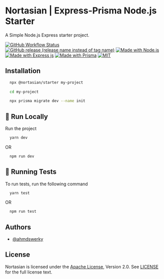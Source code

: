 # Nortasian | Express-Prisma Node.js Starter

A Simple Node.js Express starter project.

[![GitHub Workflow Status](https://img.shields.io/github/workflow/status/nortasian/starter/GitHub%20CI?style=for-the-badge)](https://github.com/nortasian/starter/actions/) [![GitHub release (release name instead of tag name)](https://img.shields.io/github/v/release/nortasian/starter?include_prereleases&sort=date&style=for-the-badge)](https://github.com/nortasian/starter/releases/latest) [![Made with Node.js](https://img.shields.io/badge/Node.js->=16-blue?logo=node.js&logoColor=white&style=for-the-badge)](https://nodejs.org/en/) [![Made with Express js](https://img.shields.io/badge/Express.js->=4.18-blue?logo=express&logoColor=white&style=for-the-badge)](https://nodejs.org/en/) [![Made with Prisma](https://img.shields.io/badge/Prisma-%3E=4.3-blue?logo=prisma&logoColor=white&style=for-the-badge)](https://www.prisma.io/) [![MIT](https://img.shields.io/github/license/nortasian/starter?logoColor=blue&style=for-the-badge)](./LICENSE.md)

## Installation

```bash
  npx @nortasian/starter my-project
  
  cd my-project
  
  npx prisma migrate dev --name init
```

## 🚀 Run Locally

Run the project

```bash
  yarn dev
```

OR

```bash
  npm run dev
```

## 🧪 Running Tests

To run tests, run the following command

```bash
  yarn test
```

OR

```bash
  npm run test
```

## Authors

- [@ahmdswerky](https://www.github.com/ahmdswerky)

## License

Nortasian is licensed under the [Apache License](./LICENSE.md), Version 2.0. See [LICENSE](./LICENSE.md) for the full license text.
